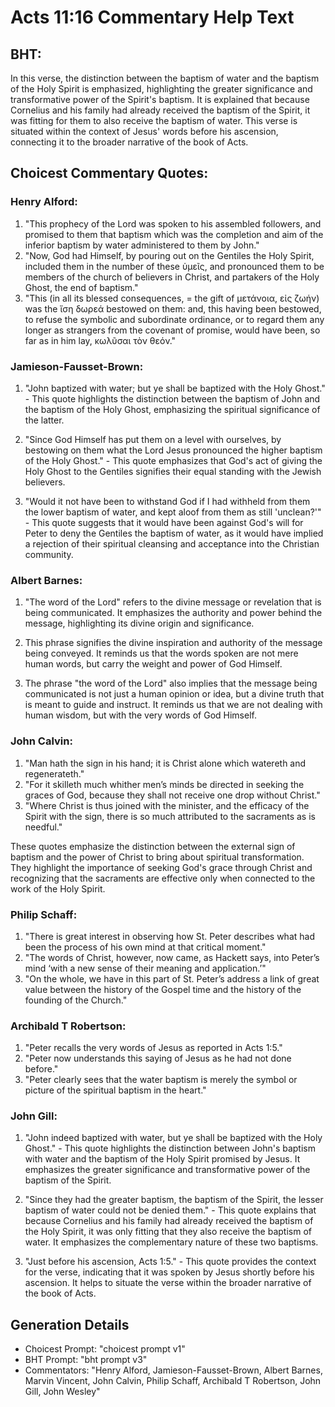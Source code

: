 # Acts 11:16 Commentary Help Text

## BHT:
In this verse, the distinction between the baptism of water and the baptism of the Holy Spirit is emphasized, highlighting the greater significance and transformative power of the Spirit's baptism. It is explained that because Cornelius and his family had already received the baptism of the Spirit, it was fitting for them to also receive the baptism of water. This verse is situated within the context of Jesus' words before his ascension, connecting it to the broader narrative of the book of Acts.

## Choicest Commentary Quotes:
### Henry Alford:
1. "This prophecy of the Lord was spoken to his assembled followers, and promised to them that baptism which was the completion and aim of the inferior baptism by water administered to them by John."
2. "Now, God had Himself, by pouring out on the Gentiles the Holy Spirit, included them in the number of these ὑμεῖς, and pronounced them to be members of the church of believers in Christ, and partakers of the Holy Ghost, the end of baptism."
3. "This (in all its blessed consequences, = the gift of μετάνοια, εἰς ζωήν) was the ἴση δωρεά bestowed on them: and, this having been bestowed, to refuse the symbolic and subordinate ordinance, or to regard them any longer as strangers from the covenant of promise, would have been, so far as in him lay, κωλῦσαι τὸν θεόν."

### Jamieson-Fausset-Brown:
1. "John baptized with water; but ye shall be baptized with the Holy Ghost." - This quote highlights the distinction between the baptism of John and the baptism of the Holy Ghost, emphasizing the spiritual significance of the latter.

2. "Since God Himself has put them on a level with ourselves, by bestowing on them what the Lord Jesus pronounced the higher baptism of the Holy Ghost." - This quote emphasizes that God's act of giving the Holy Ghost to the Gentiles signifies their equal standing with the Jewish believers.

3. "Would it not have been to withstand God if I had withheld from them the lower baptism of water, and kept aloof from them as still 'unclean?'" - This quote suggests that it would have been against God's will for Peter to deny the Gentiles the baptism of water, as it would have implied a rejection of their spiritual cleansing and acceptance into the Christian community.

### Albert Barnes:
1. "The word of the Lord" refers to the divine message or revelation that is being communicated. It emphasizes the authority and power behind the message, highlighting its divine origin and significance.

2. This phrase signifies the divine inspiration and authority of the message being conveyed. It reminds us that the words spoken are not mere human words, but carry the weight and power of God Himself.

3. The phrase "the word of the Lord" also implies that the message being communicated is not just a human opinion or idea, but a divine truth that is meant to guide and instruct. It reminds us that we are not dealing with human wisdom, but with the very words of God Himself.

### John Calvin:
1. "Man hath the sign in his hand; it is Christ alone which watereth and regenerateth."
2. "For it skilleth much whither men’s minds be directed in seeking the graces of God, because they shall not receive one drop without Christ."
3. "Where Christ is thus joined with the minister, and the efficacy of the Spirit with the sign, there is so much attributed to the sacraments as is needful."

These quotes emphasize the distinction between the external sign of baptism and the power of Christ to bring about spiritual transformation. They highlight the importance of seeking God's grace through Christ and recognizing that the sacraments are effective only when connected to the work of the Holy Spirit.

### Philip Schaff:
1. "There is great interest in observing how St. Peter describes what had been the process of his own mind at that critical moment."
2. "The words of Christ, however, now came, as Hackett says, into Peter’s mind ‘with a new sense of their meaning and application.’"
3. "On the whole, we have in this part of St. Peter’s address a link of great value between the history of the Gospel time and the history of the founding of the Church."

### Archibald T Robertson:
1. "Peter recalls the very words of Jesus as reported in Acts 1:5."
2. "Peter now understands this saying of Jesus as he had not done before."
3. "Peter clearly sees that the water baptism is merely the symbol or picture of the spiritual baptism in the heart."

### John Gill:
1. "John indeed baptized with water, but ye shall be baptized with the Holy Ghost." - This quote highlights the distinction between John's baptism with water and the baptism of the Holy Spirit promised by Jesus. It emphasizes the greater significance and transformative power of the baptism of the Spirit.

2. "Since they had the greater baptism, the baptism of the Spirit, the lesser baptism of water could not be denied them." - This quote explains that because Cornelius and his family had already received the baptism of the Holy Spirit, it was only fitting that they also receive the baptism of water. It emphasizes the complementary nature of these two baptisms.

3. "Just before his ascension, Acts 1:5." - This quote provides the context for the verse, indicating that it was spoken by Jesus shortly before his ascension. It helps to situate the verse within the broader narrative of the book of Acts.


## Generation Details
- Choicest Prompt: "choicest prompt v1"
- BHT Prompt: "bht prompt v3"
- Commentators: "Henry Alford, Jamieson-Fausset-Brown, Albert Barnes, Marvin Vincent, John Calvin, Philip Schaff, Archibald T Robertson, John Gill, John Wesley"
